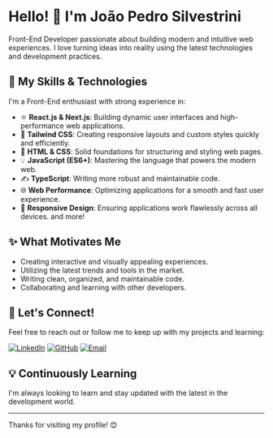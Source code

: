# Hello! 👋 I'm João Pedro Silvestrini
Front-End Developer passionate about building modern and intuitive web experiences. I love turning ideas into reality using the latest technologies and development practices.

## 🚀 My Skills & Technologies

I'm a Front-End enthusiast with strong experience in:

* ⚛️ **React.js & Next.js**: Building dynamic user interfaces and high-performance web applications.
* 💨 **Tailwind CSS**: Creating responsive layouts and custom styles quickly and efficiently.
* 🎨 **HTML & CSS**: Solid foundations for structuring and styling web pages.
* 💡 **JavaScript (ES6+)**: Mastering the language that powers the modern web.
* ✍️ **TypeScript**: Writing more robust and maintainable code.
* 🌐 **Web Performance**: Optimizing applications for a smooth and fast user experience.
* 📱 **Responsive Design**: Ensuring applications work flawlessly across all devices.
and more!

## ✨ What Motivates Me

* Creating interactive and visually appealing experiences.
* Utilizing the latest trends and tools in the market.
* Writing clean, organized, and maintainable code.
* Collaborating and learning with other developers.

## 🤝 Let's Connect!

Feel free to reach out or follow me to keep up with my projects and learning:

[![LinkedIn](https://img.shields.io/badge/LinkedIn-0077B5?style=for-the-badge&logo=linkedin&logoColor=white)](https://www.linkedin.com/in/joão-pedro-silvestrini-5866042a8/)
[![GitHub](https://img.shields.io/badge/GitHub-100000?style=for-the-badge&logo=github&logoColor=white)](https://github.com/jpsilvestrini)
[![Email](https://img.shields.io/badge/Gmail-D14836?style=for-the-badge&logo=gmail&logoColor=white)](mailto:joaopedrosilves17@hotmail.com)

## 💡 Continuously Learning

I'm always looking to learn and stay updated with the latest in the development world.

---

Thanks for visiting my profile! 😊
